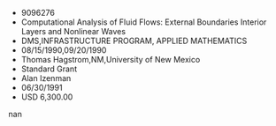 
* 9096276
* Computational Analysis of Fluid Flows: External Boundaries Interior Layers and Nonlinear Waves
* DMS,INFRASTRUCTURE PROGRAM, APPLIED MATHEMATICS
* 08/15/1990,09/20/1990
* Thomas Hagstrom,NM,University of New Mexico
* Standard Grant
* Alan Izenman
* 06/30/1991
* USD 6,300.00

nan
